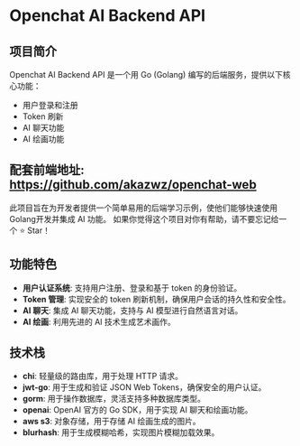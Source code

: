 # Openchat AI Backend API

## 项目简介

Openchat AI Backend API 是一个用 Go (Golang) 编写的后端服务，提供以下核心功能：

- 用户登录和注册
- Token 刷新
- AI 聊天功能
- AI 绘画功能

## 配套前端地址: https://github.com/akazwz/openchat-web

此项目旨在为开发者提供一个简单易用的后端学习示例，使他们能够快速使用Golang开发并集成 AI 功能。
如果你觉得这个项目对你有帮助，请不要忘记给一个 ⭐️ Star！

## 功能特色

- **用户认证系统**: 支持用户注册、登录和基于 token 的身份验证。
- **Token 管理**: 实现安全的 token 刷新机制，确保用户会话的持久性和安全性。
- **AI 聊天**: 集成 AI 聊天功能，支持与 AI 模型进行自然语言对话。
- **AI 绘画**: 利用先进的 AI 技术生成艺术画作。

## 技术栈

- **chi**: 轻量级的路由库，用于处理 HTTP 请求。
- **jwt-go**: 用于生成和验证 JSON Web Tokens，确保安全的用户认证。
- **gorm**: 用于操作数据库，灵活支持多种数据库类型。
- **openai**: OpenAI 官方的 Go SDK，用于实现 AI 聊天和绘画功能。
- **aws s3**: 对象存储，用于存储 AI 绘画生成的图片。
- **blurhash**: 用于生成模糊哈希，实现图片模糊加载效果。
